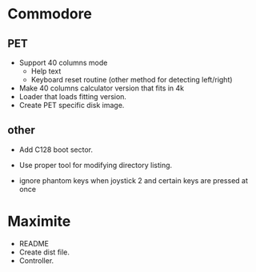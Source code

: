 # Commodore

## PET

- Support 40 columns mode
  - Help text
  - Keyboard reset routine (other method for detecting left/right)
- Make 40 columns calculator version that fits in 4k 
- Loader that loads fitting version.
- Create PET specific disk image.

## other

- Add C128 boot sector.
- Use proper tool for modifying directory listing.

- ignore phantom keys when joystick 2 and certain keys are pressed at once

# Maximite

- README
- Create dist file.
- Controller.
